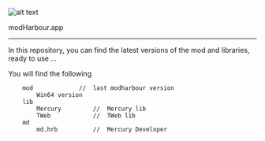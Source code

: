 ﻿![alt text](https://github.com/carles9000/carles9000.github.io/blob/main/images/mini-modharbour.png)

modHarbour.app
<hr>

In this repository, you can find the latest versions of the mod and libraries, ready to use ... 

You will find the following


		mod				//	last modharbour version 					
			Win64 version
		lib			
			Mercury			//	Mercury lib
			TWeb			//	TWeb lib
		md
		    md.hrb			//  Mercury Developer
			
